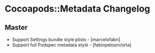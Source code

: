 # Cocoapods::Metadata Changelog

## Master

* Support Settings bundle style plists - [marcelofabri]
* Support full Podspec metadata style - [fabiopelosin/orta]